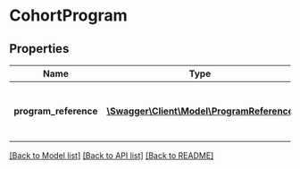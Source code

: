 # CohortProgram

## Properties
Name | Type | Description | Notes
------------ | ------------- | ------------- | -------------
**program_reference** | [**\Swagger\Client\Model\ProgramReference**](ProgramReference.md) | A reference to the related Program resource. | [optional] 

[[Back to Model list]](../README.md#documentation-for-models) [[Back to API list]](../README.md#documentation-for-api-endpoints) [[Back to README]](../README.md)


